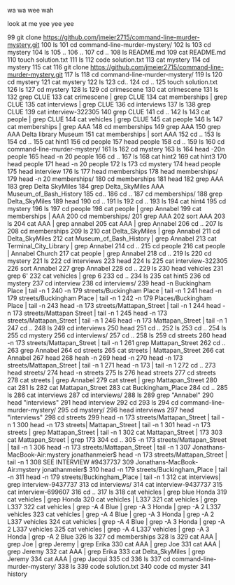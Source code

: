 wa wa wee wah

look at me yee yee yee

   99  git clone https://github.com/jmeier2715/command-line-murder-mystery.git
  100  ls
  101  cd command-line-murder-mystery/
  102  ls
  103  cd mystery
  104  ls
  105  ..
  106  ..
  107  cd ..
  108  ls README.md 
  109  cat README.md 
  110  touch solution.txt
  111  ls
  112  code solution.txt 
  113  cat mystery
  114  cd mystery
  115  cat
  116  git clone https://github.com/jmeier2715/command-line-murder-mystery.git
  117  ls
  118  cd command-line-murder-mystery/
  119  ls
  120  cd mystery
  121  cat mystery
  122  ls
  123  cd..
  124  cd ..
  125  touch solution.txt
  126  ls
  127  cd mystery
  128  ls
  129  cd crimescene
  130  cat crimescene
  131  ls
  132  grep CLUE
  133  cat crimescene | grep CLUE
  134  cat memberships | grep CLUE
  135  cat interviews | grep CLUE
  136  cd interviews
  137  ls
  138  grep CLUE
  139  cat interview-322305
  140  grep CLUE
  141  cd ..
  142  ls
  143  cat people | grep CLUE
  144  cat vehicles | grep CLUE
  145  cat people
  146  ls
  147  cat memberships | grep AAA
  148  cd memberships
  149  grep AAA
  150  grep AAA Delta library Museum
  151  cat memberships | sort AAA
  152  cd ..
  153  ls
  154  cd ..
  155  cat hint1
  156  cd people
  157  head people
  158  cd ..
  159  ls
  160  cd command-line-murder-mystery/
  161  ls
  162  cd mystery
  163  ls
  164  head -20n people
  165  head -n 20 people
  166  cd ..
  167  ls
  168  cat hint2
  169  cat hint3
  170  head people
  171  head -n 20 people
  172  ls
  173  cd mystery
  174  head people
  175  head interview
  176  ls
  177  head memberships
  178  head memberships/
  179  head -n 20 memberships/
  180  cd memberships
  181  head
  182  grep AAA
  183  grep Delta SkyMiles
  184  grep Delta_SkyMiles AAA Museum_of_Bash_History
  185  cd..
  186  cd ..
  187  cd memberships/
  188  grep Delta_SkyMiles
  189  head
  190  cd ..
  191  ls
  192  cd ..
  193  ls
  194  cat hint4
  195  cd mystery
  196  ls
  197  cd people
  198  cat people | grep Annabel
  199  cat memberships | AAA
  200  cd memberships/
  201  grep AAA
  202  sort AAA
  203  ls
  204  cat AAA | grep annabel
  205  cat AAA | grep Annabel
  206  cd ..
  207  ls
  208  cd memberships
  209  ls
  210  cat Delta_SkyMiles | grep Annabel
  211  cd Delta_SkyMiles
  212  cat Museum_of_Bash_History | grep Annabel
  213  cat Terminal_City_Library | grep Annabel
  214  cd ..
  215  cd people
  216  cat people | Annabel Church
  217  cat people | grep Annabel
  218  cd ..
  219  ls
  220  cd mystery
  221  ls
  222  cd interviews
  223  head
  224  ls
  225  cat interview-322305
  226  sort Annabel
  227  grep Annabel
  228  cd ..
  229  ls
  230  head vehicles
  231  grep 6'
  232  cat vehicles | grep 6
  233  cd ..
  234  ls
  235  cat hint5
  236  cd mystery
  237  cd interview
  238  cd interviews/
  239  head -n Buckingham Place | tail -n 1
  240  -n 179 streets/Buckingham Place | tail -n 1
  241  head -n 179 streets/Buckingham Place | tail -n 1
  242  -n 179 Places/Buckingham Place | tail -n 
  243  head -n 173 streets/Mattapan_Street | tail -n 1
  244  head -n 173 streets/Mattapan Street | tail -n 1
  245  head -n 173 streets/Mattapan_Street | tail -n 1
  246  head -n 173 Mattapan_Street | tail -n 1
  247  cd ..
  248  ls
  249  cd interviews
  250  head
  251  cd ..
  252  ls
  253  cd ..
  254  ls
  255  cd mystery
  256  cd interviews/
  257  cd ..
  258  ls
  259  cd streets
  260  head -n 173 streets/Mattapan_Street | tail -n 1
  261  grep Mattapan_Street
  262  cd ..
  263  grep Annabel
  264  cd streets
  265  cat streets | Mattapan_Street
  266  cat Annabel
  267  head
  268  heah -n 
  269  head -n
  270  head -n 173 streets/Mattapan_Street | tail -n 1
  271  head -n 173 | tail -n 1
  272  cd ..
  273  head streets/
  274  head -n streets
  275  ls
  276  head streets
  277  cd streets
  278  cat streets | grep Annabel
  279  cat street | grep Mattapan_Street
  280  cat
  281  ls
  282  cat Mattapan_Street 
  283  cat Buckingham_Place
  284  cd ..
  285  ls
  286  cat interviews
  287  cd interviews/
  288  ls
  289  grep "Annabel"
  290  head "interviews"
  291  head interview
  292  cd
  293  ls
  294  cd command-line-murder-mystery/
  295  cd mystery/
  296  head interviews
  297  head "interviews"
  298  cd streets
  299  head -n 173 streets/Mattapan_Street | tail -n 1
  300  head -n 173 streets| Mattapan_Street | tail -n 1
  301  head -n 173 streets | grep Mattapan_Street | tail -n 1
  302  cat Mattapan_Street | 173
  303  cat Mattapan_Street | grep 173
  304  cd ..
  305  -n 173 streets/Mattapan_Street | tail -n 1
  306  head -n 173 streets/Mattapan_Street | tail -n 1
  307  Jonathans-MacBook-Air:mystery jonathanmeier$ head -n 173 streets/Mattapan_Street | tail -n 1
  308  SEE INTERVIEW #9437737
  309  Jonathans-MacBook-Air:mystery jonathanmeier$ 
  310  head -n 179 streets/Buckingham_Place | tail -n 
  311  head -n 179 streets/Buckingham_Place | tail -n 1
  312  cat interviews| grep interview-9437737
  313  cd interviews/
  314  cat interview-9437737
  315  cat interview-699607
  316  cd ..
  317  ls
  318  cat vehicles | grep blue Honda
  319  cat vehicles | grep Honda
  320  cat vehicles | L337
  321  cat vehicles | grep L337 
  322  cat vehicles | grep -A 4 Blue | grep -A 3 Honda | grep -A 2 L337 vehicles
  323  cat vehicles | grep -A 4 Blue | grep -A 3 Honda | grep -A 2 L337 vehicles
  324  cat vehicles | grep -A 4 Blue | grep -A 3 Honda | grep -A 2 L337 vehicles
  325  cat vehicles | grep -A 4 L337 vehicles | grep -A 3 Honda | grep -A 2 Blue
  326  ls
  327  cd memberships
  328  ls
  329  cat AAA | grep Joe | grep Jeremy | grep Erika
  330  cat AAA | grep Joe
  331  cat AAA | grep Jeremy
  332  cat AAA | grep Erika
  333  cat Delta_SkyMiles | grep Jeremy
  334  cat AAA | grep Jacqui
  335  cd
  336  ls
  337  cd command-line-murder-mystery/
  338  ls
  339  code solution.txt 
  340  code cd myster
  341  history